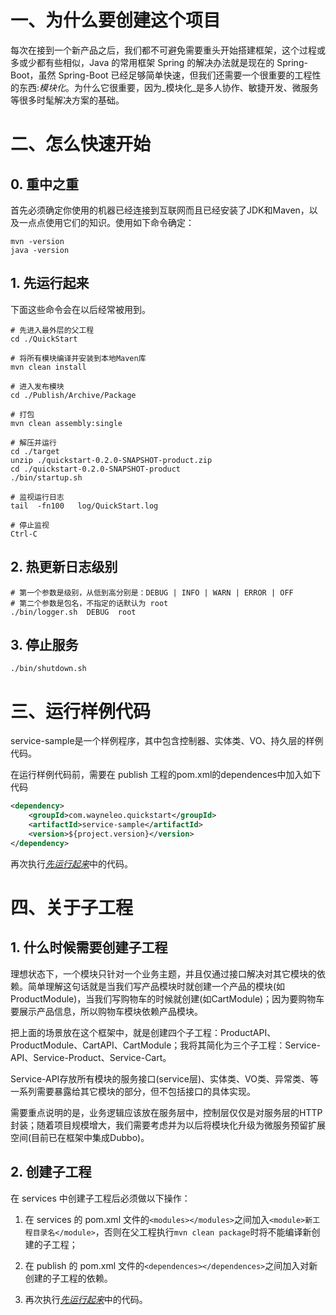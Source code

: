 
# 一、为什么要创建这个项目

每次在接到一个新产品之后，我们都不可避免需要重头开始搭建框架，这个过程或多或少都有些相似，Java 的常用框架 Spring 的解决办法就是现在的 Spring-Boot，虽然 Spring-Boot 已经足够简单快速，但我们还需要一个很重要的工程性的东西:_模块化_。为什么它很重要，因为_模块化_是多人协作、敏捷开发、微服务等很多时髦解决方案的基础。


# 二、怎么快速开始


## 0. 重中之重

首先必须确定你使用的机器已经连接到互联网而且已经安装了JDK和Maven，以及一点点使用它们的知识。使用如下命令确定：

```shell
mvn -version
java -version
```

<span id="GoFirst"></span>
## 1. 先运行起来

下面这些命令会在以后经常被用到。

```shell
# 先进入最外层的父工程
cd ./QuickStart

# 将所有模块编译并安装到本地Maven库
mvn clean install

# 进入发布模块
cd ./Publish/Archive/Package

# 打包
mvn clean assembly:single

# 解压并运行
cd ./target
unzip ./quickstart-0.2.0-SNAPSHOT-product.zip
cd ./quickstart-0.2.0-SNAPSHOT-product
./bin/startup.sh

# 监视运行日志
tail  -fn100   log/QuickStart.log

# 停止监视
Ctrl-C
```


## 2. 热更新日志级别

```shell
# 第一个参数是级别，从低到高分别是：DEBUG | INFO | WARN | ERROR | OFF
# 第二个参数是包名，不指定的话默认为 root
./bin/logger.sh  DEBUG  root
```

## 3. 停止服务

```shell
./bin/shutdown.sh
```


# 三、运行样例代码

service-sample是一个样例程序，其中包含控制器、实体类、VO、持久层的样例代码。

在运行样例代码前，需要在 publish 工程的pom.xml的dependences中加入如下代码

```xml
<dependency>
	<groupId>com.wayneleo.quickstart</groupId>
	<artifactId>service-sample</artifactId>
	<version>${project.version}</version>
</dependency>
```

再次执行[_先运行起来_](#GoFirst)中的代码。


# 四、关于子工程


## 1. 什么时候需要创建子工程

理想状态下，一个模块只针对一个业务主题，并且仅通过接口解决对其它模块的依赖。简单理解这句话就是当我们写产品模块时就创建一个产品的模块(如ProductModule)，当我们写购物车的时候就创建(如CartModule)；因为要购物车要展示产品信息，所以购物车模块依赖产品模块。

把上面的场景放在这个框架中，就是创建四个子工程：ProductAPI、ProductModule、CartAPI、CartModule；我将其简化为三个子工程：Service-API、Service-Product、Service-Cart。

Service-API存放所有模块的服务接口(service层)、实体类、VO类、异常类、等一系列需要暴露给其它模块的部分，但不包括接口的具体实现。

需要重点说明的是，业务逻辑应该放在服务层中，控制层仅仅是对服务层的HTTP封装；随着项目规模增大，我们需要考虑并为以后将模块化升级为微服务预留扩展空间(目前已在框架中集成Dubbo)。


## 2. 创建子工程

在 services 中创建子工程后必须做以下操作：

1. 在 services 的 pom.xml 文件的`<modules></modules>`之间加入`<module>新工程目录名</module>`，否则在父工程执行`mvn clean package`时将不能编译新创建的子工程；

2. 在 publish 的 pom.xml 文件的`<dependences></dependences>`之间加入对新创建的子工程的依赖。

3. 再次执行[_先运行起来_](#GoFirst)中的代码。


